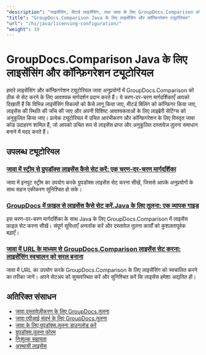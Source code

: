 ```yaml
---
"description": "लाइसेंसिंग, मीटर्ड लाइसेंसिंग, तथा जावा के लिए GroupDocs.Comparison को कॉन्फ़िगर करने के लिए संपूर्ण ट्यूटोरियल।"
"title": "GroupDocs.Comparison Java के लिए लाइसेंसिंग और कॉन्फ़िगरेशन ट्यूटोरियल"
"url": "/hi/java/licensing-configuration/"
"weight": 10
---
```


# GroupDocs.Comparison Java के लिए लाइसेंसिंग और कॉन्फ़िगरेशन ट्यूटोरियल

हमारे लाइसेंसिंग और कॉन्फ़िगरेशन ट्यूटोरियल जावा अनुप्रयोगों में GroupDocs.Comparison को ठीक से सेट करने के लिए आवश्यक मार्गदर्शन प्रदान करते हैं। ये चरण-दर-चरण मार्गदर्शिकाएँ आपको दिखाती हैं कि विभिन्न लाइसेंसिंग विकल्पों को कैसे लागू किया जाए, मीटर्ड बिलिंग को कॉन्फ़िगर किया जाए, लाइसेंस की स्थिति की जाँच की जाए और अपनी विशिष्ट आवश्यकताओं के लिए लाइब्रेरी सेटिंग्स को अनुकूलित किया जाए। प्रत्येक ट्यूटोरियल में उचित आरंभीकरण और कॉन्फ़िगरेशन के लिए विस्तृत जावा कोड उदाहरण शामिल हैं, जो आपको उचित रूप से लाइसेंस प्राप्त और अनुकूलित दस्तावेज़ तुलना समाधान बनाने में मदद करते हैं।

## उपलब्ध ट्यूटोरियल

### [जावा में स्ट्रीम से ग्रुपडॉक्स लाइसेंस कैसे सेट करें: एक चरण-दर-चरण मार्गदर्शिका](./set-groupdocs-license-stream-java-guide/)
जावा में इनपुट स्ट्रीम का उपयोग करके ग्रुपडॉक्स लाइसेंस सेट करना सीखें, जिससे आपके अनुप्रयोगों के साथ सहज एकीकरण सुनिश्चित हो सके।

### [GroupDocs में फ़ाइल से लाइसेंस कैसे सेट करें.Java के लिए तुलना: एक व्यापक गाइड](./groupdocs-comparison-license-setup-java/)
इस चरण-दर-चरण मार्गदर्शिका के साथ Java के लिए GroupDocs.Comparison में लाइसेंस फ़ाइल सेट करना सीखें। संपूर्ण सुविधाएँ अनलॉक करें और दस्तावेज़ तुलना कार्यों को कुशलतापूर्वक बढ़ाएँ।

### [जावा में URL के माध्यम से GroupDocs.Comparison लाइसेंस सेट करना: लाइसेंसिंग स्वचालन को सरल बनाना](./set-groupdocs-comparison-license-url-java/)
जावा में URL का उपयोग करके GroupDocs.Comparison के लिए लाइसेंसिंग को स्वचालित करने का तरीका जानें। अपने सेटअप को सुव्यवस्थित करें और सुनिश्चित करें कि लाइसेंस हमेशा अद्यतित हों।

## अतिरिक्त संसाधन

- [जावा दस्तावेज़ीकरण के लिए GroupDocs.तुलना](https://docs.groupdocs.com/comparison/java/)
- [जावा एपीआई संदर्भ के लिए GroupDocs.तुलना](https://reference.groupdocs.com/comparison/java/)
- [जावा के लिए ग्रुपडॉक्स.तुलना डाउनलोड करें](https://releases.groupdocs.com/comparison/java/)
- [ग्रुपडॉक्स.तुलना फोरम](https://forum.groupdocs.com/c/comparison)
- [निःशुल्क सहायता](https://forum.groupdocs.com/)
- [अस्थायी लाइसेंस](https://purchase.groupdocs.com/temporary-license/)